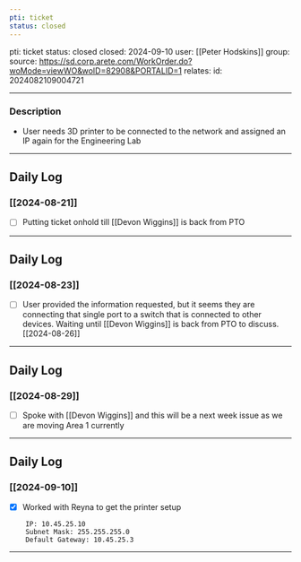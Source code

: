 ```yaml
---
pti: ticket
status: closed
---
```

pti: ticket 
status: closed
closed: 2024-09-10
user: [[Peter Hodskins]]
group: 
source: https://sd.corp.arete.com/WorkOrder.do?woMode=viewWO&woID=82908&PORTALID=1
relates: 
id: 2024082109004721

---
### Description
- User needs 3D printer to be connected to the network and assigned an IP again for the Engineering Lab
---
## Daily Log
### [[2024-08-21]]
- [ ] Putting ticket onhold till [[Devon Wiggins]] is back from PTO
--- 
## Daily Log
### [[2024-08-23]]
- [ ] User provided the information requested, but it seems they are connecting that single port to a switch that is connected to other devices. Waiting until [[Devon Wiggins]] is back from PTO to discuss. [[2024-08-26]]
---
## Daily Log
### [[2024-08-29]]
- [ ] Spoke with [[Devon Wiggins]] and this will be a next week issue as we are moving Area 1 currently
---
## Daily Log
### [[2024-09-10]]
- [x] Worked with Reyna to get the printer setup
```
	IP: 10.45.25.10
	Subnet Mask: 255.255.255.0
	Default Gateway: 10.45.25.3
```

---
















